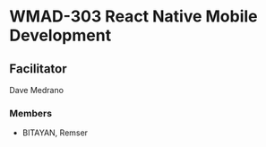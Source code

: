 # WMAD-303 React Native Mobile Development

## Facilitator
Dave Medrano

### Members
- BITAYAN, Remser